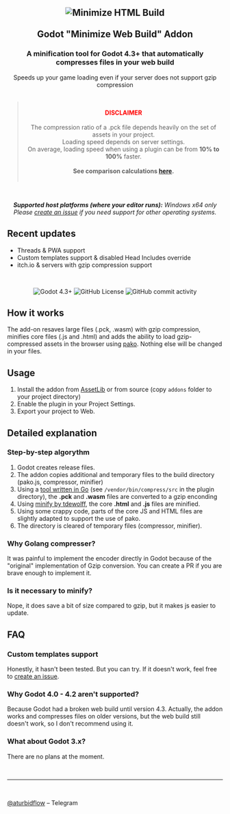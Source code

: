 <br />
<br />

<h2 align="center">
    <img alt="Minimize HTML Build" src="https://raw.githubusercontent.com/markushevpro/godot-minimize-html-build/refs/heads/master/assets/icon.png" />
    <br/>
    <br/>
    Godot "Minimize Web Build" Addon
  <br/>
</h2>

<h3 align="center">
    A minification tool for Godot 4.3+ that automatically compresses files in your web build
</h3>

<p align="center">
    Speeds up your game loading even if your server does not support gzip compression<br/><br/>
    <blockquote align="center">
        <br/><strong style="color: red">DISCLAIMER</strong><br/><br/>
        The compression ratio of a .pck file depends heavily on the set of assets in your project.<br/>Loading speed depends on server settings.<br/>On average, loading speed when using a plugin can be from <strong>10% to 100%</strong> faster.<br/><br/><strong>See comparison calculations <a href="https://github.com/markushevpro/godot-minimize-html-build/blob/master/COMPARE.md">here</a>.</strong><br/><br/>
    </blockquote>
</p>

<br/>

<p align="center">
    <i><b>Supported host platforms (where your editor runs):</b> Windows x64 only</i>
    <br/>
    <i>Please <a href="https://github.com/markushevpro/godot-minimize-html-build/issues/new">create an issue</a> if you need support for other operating systems.</i>
</p>

## Recent updates
- Threads & PWA support
- Custom templates support & disabled Head Includes override
- itch.io & servers with gzip compression support

<br />

<p align="center">
    <img alt="Godot 4.3+" src="https://img.shields.io/badge/Godot-4.3+-blue" />
    <img alt="GitHub License" src="https://img.shields.io/github/license/markushevpro/godot-minimize-html-build" />
    <img alt="GitHub commit activity" src="https://img.shields.io/github/commit-activity/t/markushevpro/godot-minimize-html-build" />
</p>

## How it works
The add-on resaves large files (.pck, .wasm) with gzip compression, minifies core files (.js and .html) and adds the ability to load gzip-compressed assets in the browser using [pako](https://github.com/nodeca/pako). Nothing else will be changed in your files.

## Usage
1. Install the addon from [AssetLib](https://godotengine.org/asset-library/asset/3862) or from source (copy `addons` folder to your project directory)
2. Enable the plugin in your Project Settings.
3. Export your project to Web.

## Detailed explanation

### Step-by-step algorythm
1. Godot creates release files.
2. The addon copies additional and temporary files to the build directory (pako.js, compressor, minifier)
3. Using a [tool written in Go](#why-golang-compresser) (see `/vendor/bin/compress/src` in the plugin directory), the **.pck** and **.wasm** files are converted to a gzip enconding
4. Using [minify by tdewolff](https://github.com/tdewolff/minify), the core **.html** and **.js** files are minified. 
5. Using some crappy code, parts of the core JS and HTML files are slightly adapted to support the use of pako.
6. The directory is cleared of temporary files (compressor, minifier).

### Why Golang compresser?
It was painful to implement the encoder directly in Godot because of the "original" implementation of Gzip conversion. You can create a PR if you are brave enough to implement it.

### Is it necessary to minify?
Nope, it does save a bit of size compared to gzip, but it makes js easier to update.

## FAQ

### Custom templates support
Honestly, it hasn't been tested. But you can try. If it doesn't work, feel free to [create an issue](https://github.com/markushevpro/godot-minimize-html-build/issues/new).

### Why Godot 4.0 - 4.2 aren't supported?
Because Godot had a broken web build until version 4.3. Actually, the addon works and compresses files on older versions, but the web build still doesn't work, so I don't recommend using it.

### What about Godot 3.x?
There are no plans at the moment.

<br/>
<hr />
<br/>

[@aturbidflow](https://t.me/aturbidflow) – Telegram
